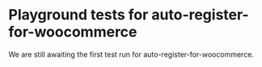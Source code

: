 # Playground tests for auto-register-for-woocommerce
We are still awaiting the first test run for auto-register-for-woocommerce.
